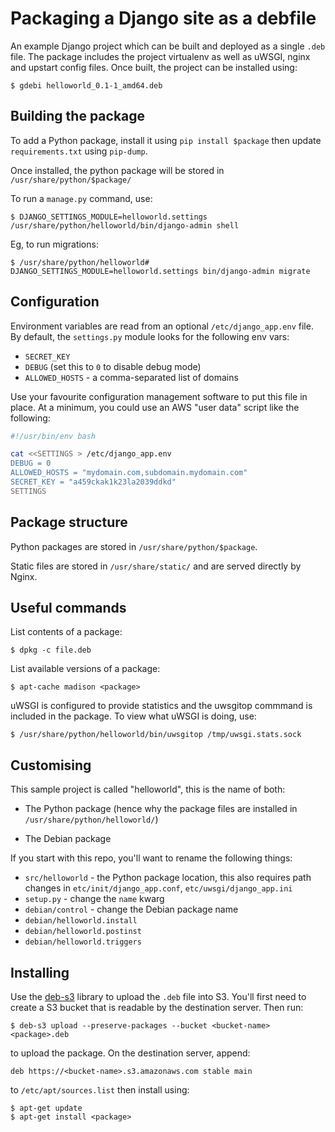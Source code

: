 # Packaging a Django site as a debfile 

An example Django project which can be built and deployed as a single `.deb`
file. The package includes the project virtualenv as well as uWSGI, nginx and
upstart config files. Once built, the project can be installed using:

    $ gdebi helloworld_0.1-1_amd64.deb

## Building the package

To add a Python package, install it using `pip install $package` then update
`requirements.txt` using `pip-dump`.

Once installed, the python package will be stored in `/usr/share/python/$package/`

To run a `manage.py` command, use:

    $ DJANGO_SETTINGS_MODULE=helloworld.settings /usr/share/python/helloworld/bin/django-admin shell

Eg, to run migrations:

    $ /usr/share/python/helloworld# DJANGO_SETTINGS_MODULE=helloworld.settings bin/django-admin migrate

## Configuration

Environment variables are read from an optional `/etc/django_app.env` file. By
default, the `settings.py` module looks for the following env vars:

* `SECRET_KEY`
* `DEBUG` (set this to `0` to disable debug mode)
* `ALLOWED_HOSTS` - a comma-separated list of domains

Use your favourite configuration management software to put this file in place.
At a minimum, you could use an AWS "user data" script like the following:

```bash
#!/usr/bin/env bash

cat <<SETTINGS > /etc/django_app.env
DEBUG = 0
ALLOWED_HOSTS = "mydomain.com,subdomain.mydomain.com"
SECRET_KEY = "a459ckak1k23la2039ddkd"
SETTINGS
```

## Package structure

Python packages are stored in `/usr/share/python/$package`. 

Static files are stored in `/usr/share/static/` and are served directly by
Nginx.

## Useful commands

List contents of a package:

    $ dpkg -c file.deb

List available versions of a package:

    $ apt-cache madison <package>

uWSGI is configured to provide statistics and the uwsgitop commmand is included
in the package. To view what uWSGI is doing, use:

    $ /usr/share/python/helloworld/bin/uwsgitop /tmp/uwsgi.stats.sock

## Customising

This sample project is called "helloworld", this is the name of both:

- The Python package (hence why the package files are installed in
  `/usr/share/python/helloworld/`)

- The Debian package 

If you start with this repo, you'll want to rename the following things:

- `src/helloworld` - the Python package location, this also requires path
  changes in `etc/init/django_app.conf`, `etc/uwsgi/django_app.ini`
- `setup.py` - change the `name` kwarg
- `debian/control` - change the Debian package name
- `debian/helloworld.install`
- `debian/helloworld.postinst`
- `debian/helloworld.triggers`

## Installing 

Use the [deb-s3](http://invalidlogic.com/2013/02/26/managing-apt-repos-on-s3/)
library to upload the `.deb` file into S3. You'll first need to create a S3
bucket that is readable by the destination server. Then run:
    
    $ deb-s3 upload --preserve-packages --bucket <bucket-name> <package>.deb

to upload the package. On the destination server, append:

    deb https://<bucket-name>.s3.amazonaws.com stable main

to `/etc/apt/sources.list` then install using:

    $ apt-get update
    $ apt-get install <package>
